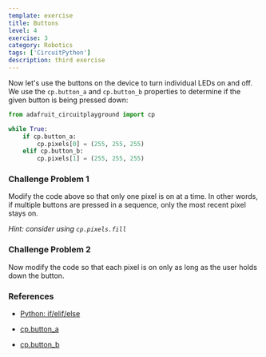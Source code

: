 ```yaml
---
template: exercise
title: Buttons
level: 4
exercise: 3
category: Robotics
tags: ['CircuitPython']
description: third exercise
---
```


Now let's use the buttons on the device to turn individual LEDs on and off. We use the `cp.button_a` and `cp.button_b` properties to determine if the given button is being pressed down:

```python
from adafruit_circuitplayground import cp

while True:
    if cp.button_a:
        cp.pixels[0] = (255, 255, 255)
    elif cp.button_b:
        cp.pixels[1] = (255, 255, 255)
```

### Challenge Problem 1

Modify the code above so that only one pixel is on at a time. In other words, if multiple buttons are pressed in a sequence, only the most recent pixel stays on.

_Hint: consider using `cp.pixels.fill`_

### Challenge Problem 2

Now modify the code so that each pixel is on only as long as the user holds down the button.

### References

- [Python: if/elif/else](https://www.w3schools.com/python/python_conditions.asp)

- [cp.button_a](https://docs.circuitpython.org/projects/circuitplayground/en/latest/api.html#adafruit_circuitplayground.circuit_playground_base.CircuitPlaygroundBase.button_a)

- [cp.button_b](https://docs.circuitpython.org/projects/circuitplayground/en/latest/api.html#adafruit_circuitplayground.circuit_playground_base.CircuitPlaygroundBase.button_b)
